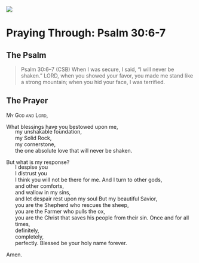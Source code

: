 <img class="intro-right" src="/images/art-paris-psalter.jpg">

<style>
  li {list-style-type: none;}
  p + ul {
    margin-top: -18px;
}
</style>

# Praying Through: Psalm 30:6-7

## The Psalm

>Psalm 30:6–7 (CSB)   When I was secure, I said, “I will never be shaken.” LORD, when you showed your favor, you made me stand like a strong mountain; when you hid your face, I was terrified.

## The Prayer

<div style="font-variant: small-caps;">My God and Lord, </div>

What blessings have you bestowed upon me,
* my unshakable foundation,
* my Solid Rock,
* my cornerstone,
* the one absolute love that will never be shaken.

But what is my response?
* I despise you
* I distrust you
* I think you will not be there for me.
And I turn to other gods,
* and other comforts,
* and wallow in my sins,
* and let despair rest upon my soul
But my beautiful Savior,
* you are the Shepherd who rescues the sheep,
* you are the Farmer who pulls the ox,
* you are the Christ that saves his people from their sin.
Once and for all times,
* definitely,
* completely,
* perfectly.
Blessed be your holy name forever.

Amen.
